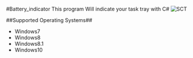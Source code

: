 #Battery_indicator
This program Will indicate your task tray with C#
![SCT](http://i.imgur.com/WVB3hZT.png)


##Supported Operating Systems##
- Windows7
- Windows8
- Windows8.1
- Windows10
